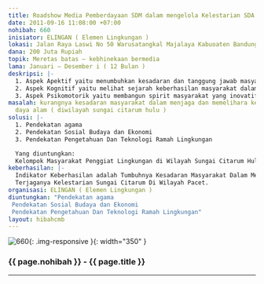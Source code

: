 ```yaml
---
title: Roadshow Media Pemberdayaan SDM dalam mengelola Kelestarian SDA
date: 2011-09-16 11:08:00 +07:00
nohibah: 660
inisiator: ELINGAN ( Elemen Lingkungan )
lokasi: Jalan Raya Laswi No 50 Warusatangkal Majalaya Kabuoaten Bandung Jawa Barat
dana: 200 Juta Rupiah
topik: Meretas batas – kebhinekaan bermedia
lama: Januari – Desember i ( 12 Bulan )
deskripsi: |-
  1. Aspek Apektif yaitu menumbuhkan kesadaran dan tanggung jawab masyarakat dalam mengelola lingkungan melalui perspektif Agama
  2. Aspek Kognitif yaitu melihat sejarah keberhasilan masyarakat dalam mengelola lingkungan melalui perspektif budaya kearipan lokal
  3. Aspek Psikomotorik yaitu membangun spirit masyarakat yang inovatif dalam mengelola lingkungan melalui perspektif Ilmu Pengetahuan dan Teknologi Yang Ramah Lingkungan, Regulasi Peraturan Lingkungan, Keterampilan, serta Kesejahteraan Ekonomi Masyarakat.
masalah: kurangnya kesadaran masyarakat dalam menjaga dan memelihara kelestarian sumber
  daya alam ( diwilayah sungai citarum hulu )
solusi: |-
  1. Pendekatan agama
  2. Pendekatan Sosial Budaya dan Ekonomi
  3. Pendekatan Pengetahuan Dan Teknologi Ramah Lingkungan

  Yang diuntungkan:
  Kelompok Masyarakat Penggiat Lingkungan di Wilayah Sungai Citarum Hulu Kabupaten Bandung Jawa Barat
keberhasilan: |-
  Indikator Keberhasilan adalah Tumbuhnya Kesadaran Masyarakat Dalam Mengelola Sumber Daya Alam Wilayah Sungai Citarum
  Terjaganya Kelestarian Sungai Citarum Di Wilayah Pacet.
organisasi: ELINGAN ( Elemen Lingkungan )
diuntungkan: "Pendekatan agama 
 Pendekatan Sosial Budaya dan Ekonomi
 Pendekatan Pengetahuan Dan Teknologi Ramah Lingkungan"
layout: hibahcmb
---
```


![660](/static/img/hibahcmb/660.png){: .img-responsive }{: width="350" }

### {{ page.nohibah }} - {{ page.title }}

---
